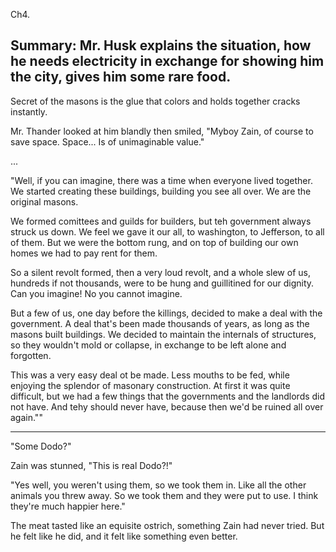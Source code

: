 Ch4. 

Summary: Mr. Husk explains the situation, how he needs electricity in exchange for showing him the city, gives him some rare food.
----------

Secret of the masons is the glue that colors and holds together cracks instantly.

Mr. Thander looked at him blandly then smiled, "Myboy Zain, of course to save space. Space... Is of unimaginable value."


...

"Well, if you can imagine, there was a time when everyone lived together. We started creating these buildings, building you see all over. We are the original masons.

We formed comittees and guilds for builders, but teh government always struck us down. We feel we gave it our all, to washington, to Jefferson, to all of them. But we were the bottom rung, and on top of building our own homes we had to pay rent for them.

So a silent revolt formed, then a very loud revolt, and a whole slew of us, hundreds if not thousands, were to be hung and guillitined for our dignity. Can you imagine! No you cannot imagine.

But a few of us, one day before the killings, decided to make a deal with the government. A deal that's been made thousands of years, as long as the masons built buildings. We decided to maintain the internals of structures, so they wouldn't mold or collapse, in exchange to be left alone and forgotten.

This was a very easy deal ot be made. Less mouths to be fed, while enjoying the splendor of masonary construction. At first it was quite difficult, but we had a few things that the governments and the landlords did not have. And tehy should never have, because then we'd be ruined all over again.""



--------

"Some Dodo?"

Zain was stunned, "This is real Dodo?!"

"Yes well, you weren't using them, so we took them in. Like all the other animals you threw away. So we took them and they were put to use. I think they're much happier here."

The meat tasted like an equisite ostrich, something Zain had never tried. But he felt like he did, and it felt like something even better.